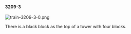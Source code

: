 #### 3209-3
![train-3209-3-0.png](https://github.com/lil-lab/nlvr/raw/master/nlvr/train/images/22/train-3209-3-0.png "train-3209-3-0.png")

There is a black block as the top of a tower with four blocks.